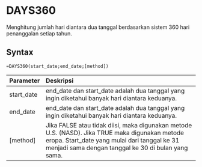 # DAYS360

Menghitung jumlah hari diantara dua tanggal berdasarkan sistem 360 hari penanggalan setiap tahun.

## Syntax

```text
=DAYS360(start_date;end_date;[method])
```

| Parameter | Deskripsi |
| :--- | :--- |
| start\_date | end\_date dan start\_date adalah dua tanggal yang ingin diketahui banyak hari diantara keduanya. |
| end\_date | end\_date dan start\_date adalah dua tanggal yang ingin diketahui banyak hari diantara keduanya. |
| \[method\] | Jika FALSE atau tidak diisi, maka digunakan metode U.S. \(NASD\). Jika TRUE maka digunakan metode eropa. Start\_date yang mulai dari tanggal ke 31 menjadi sama dengan tanggal ke 30 di bulan yang sama. |

